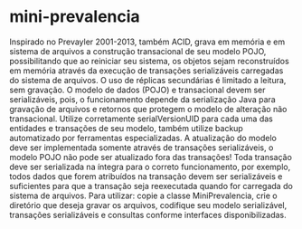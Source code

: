 # mini-prevalencia

Inspirado no Prevayler 2001-2013, também ACID, grava em memória e em sistema de arquivos a construção transacional de seu modelo POJO, possibilitando que ao reiniciar seu sistema, os objetos 
sejam reconstruídos em memória através da execução de transações serializáveis carregadas do sistema de arquivos. O uso de réplicas secundárias é limitado a leitura, sem gravação.
O modelo de dados (POJO) e transacional devem ser serializáveis, pois, o funcionamento depende da serialização Java para gravação de arquivos e retornos que protegem o modelo de alteração 
não transacional. Utilize corretamente serialVersionUID para cada uma das entidades e transações de seu modelo, também utilize backup automatizado por ferramentas especializadas.
A atualização do modelo deve ser implementada somente através de transações serializáveis, o modelo POJO não pode ser atualizado fora das transações! Toda transação deve ser serializada 
na íntegra para o correto funcionamento, por exemplo, todos dados que forem atribuídos na transação devem ser serializáveis e suficientes para que a transação seja reexecutada quando for 
carregada do sistema de arquivos.
Para utilizar: copie a classe MiniPrevalencia, crie o diretório que deseja gravar os arquivos, codifique seu modelo serializável, transações serializáveis e consultas conforme interfaces disponibilizadas.
